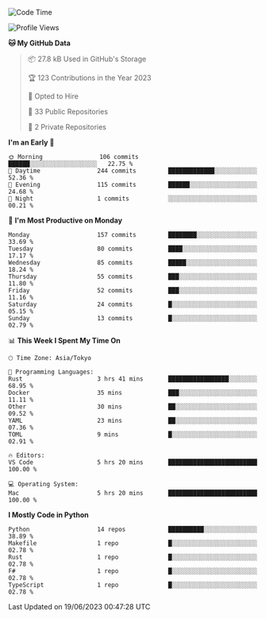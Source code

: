 <!--START_SECTION:waka-->
![Code Time](http://img.shields.io/badge/Code%20Time-685%20hrs%2051%20mins-blue)

![Profile Views](http://img.shields.io/badge/Profile%20Views-1-blue)

**🐱 My GitHub Data** 

> 📦 27.8 kB Used in GitHub's Storage 
 > 
> 🏆 123 Contributions in the Year 2023
 > 
> 💼 Opted to Hire
 > 
> 📜 33 Public Repositories 
 > 
> 🔑 2 Private Repositories 
 > 
**I'm an Early 🐤** 

```text
🌞 Morning                106 commits         ██████░░░░░░░░░░░░░░░░░░░   22.75 % 
🌆 Daytime                244 commits         █████████████░░░░░░░░░░░░   52.36 % 
🌃 Evening                115 commits         ██████░░░░░░░░░░░░░░░░░░░   24.68 % 
🌙 Night                  1 commits           ░░░░░░░░░░░░░░░░░░░░░░░░░   00.21 % 
```
📅 **I'm Most Productive on Monday** 

```text
Monday                   157 commits         ████████░░░░░░░░░░░░░░░░░   33.69 % 
Tuesday                  80 commits          ████░░░░░░░░░░░░░░░░░░░░░   17.17 % 
Wednesday                85 commits          █████░░░░░░░░░░░░░░░░░░░░   18.24 % 
Thursday                 55 commits          ███░░░░░░░░░░░░░░░░░░░░░░   11.80 % 
Friday                   52 commits          ███░░░░░░░░░░░░░░░░░░░░░░   11.16 % 
Saturday                 24 commits          █░░░░░░░░░░░░░░░░░░░░░░░░   05.15 % 
Sunday                   13 commits          █░░░░░░░░░░░░░░░░░░░░░░░░   02.79 % 
```


📊 **This Week I Spent My Time On** 

```text
🕑︎ Time Zone: Asia/Tokyo

💬 Programming Languages: 
Rust                     3 hrs 41 mins       █████████████████░░░░░░░░   68.95 % 
Docker                   35 mins             ███░░░░░░░░░░░░░░░░░░░░░░   11.11 % 
Other                    30 mins             ██░░░░░░░░░░░░░░░░░░░░░░░   09.52 % 
YAML                     23 mins             ██░░░░░░░░░░░░░░░░░░░░░░░   07.36 % 
TOML                     9 mins              █░░░░░░░░░░░░░░░░░░░░░░░░   02.91 % 

🔥 Editors: 
VS Code                  5 hrs 20 mins       █████████████████████████   100.00 % 

💻 Operating System: 
Mac                      5 hrs 20 mins       █████████████████████████   100.00 % 
```

**I Mostly Code in Python** 

```text
Python                   14 repos            ██████████░░░░░░░░░░░░░░░   38.89 % 
Makefile                 1 repo              █░░░░░░░░░░░░░░░░░░░░░░░░   02.78 % 
Rust                     1 repo              █░░░░░░░░░░░░░░░░░░░░░░░░   02.78 % 
F#                       1 repo              █░░░░░░░░░░░░░░░░░░░░░░░░   02.78 % 
TypeScript               1 repo              █░░░░░░░░░░░░░░░░░░░░░░░░   02.78 % 
```




 Last Updated on 19/06/2023 00:47:28 UTC
<!--END_SECTION:waka-->
